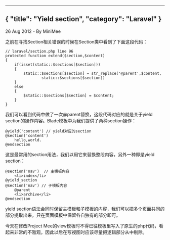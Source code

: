 -----
{
    "title": "Yield section",
    "category": "Laravel"
}
-----

<p class="meta">26 Aug 2012 - By MiniMee</p>

之前在寻找Section相关错误的时候在Section类中看到了下面这段代码：

    // laravel/section.php line 96
    protected function extend($section,$content)
    {
        if(isset(static::$sections[$section]))
        {
            static::$sections[$section] = str_replace('@parent',$content,
                    static::$sections[$section])
        }
        else
        {
            $static::$sections[$section] = $content;
        }
    }

我们可以看到代码中做了一次@parent替换，这段代码对应的就是关于yield section的操作内容。Blade模板中为我们提供了两种section操作：

    @yield('content') // yield对应的section
    @section('content')
        hello,world.
    @endsection

这是最常用的section用法，我们以用它来替换整段内容，另外一种即是yield section：

    @section('nav')  // 主模板内容
        <li>index</li>
    @yield_section
    @section('nav') // 子模板内容
        @parent
        <li>archive</li>
    @endsection

yield section语法会同时保留主模板和子模板的内容，我们可以把多个页面共同的部分提取出来，只在页面模板中保留各自独有的部分即可。

今天在修改Project Mee的view模板时不得已往模板里写入了原生的php代码，看起来非常的不雅观。因此以后在写视图时应该尽量把逻辑部分从中剔除。
